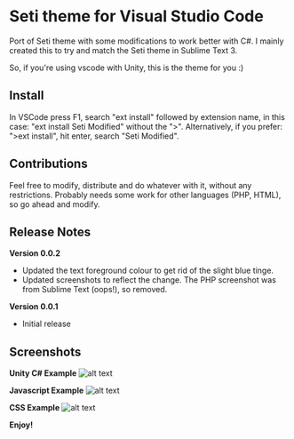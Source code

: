 # Seti theme for Visual Studio Code
Port of Seti theme with some modifications to work better with C#. I mainly created this to try and match the Seti theme in Sublime Text 3.

So, if you're using vscode with Unity, this is the theme for you :)

## Install
In VSCode press F1, search "ext install" followed by extension name, in this case: "ext install Seti Modified" without the ">". Alternatively, if you prefer: ">ext install", hit enter, search "Seti Modified".

## Contributions
Feel free to modify, distribute and do whatever with it, without any restrictions. Probably needs some work for other languages (PHP, HTML), so go ahead and modify.

## Release Notes
**Version 0.0.2**
* Updated the text foreground colour to get rid of the slight blue tinge.
* Updated screenshots to reflect the change. The PHP screenshot was from Sublime Text (oops!), so removed.


**Version 0.0.1**
* Initial release

## Screenshots
**Unity C# Example**
![alt text](http://i.imgur.com/jP8K2mj.png "C# Screenshot")

**Javascript Example**
![alt text](http://i.imgur.com/AGFjRXd.png "Javascript Screenshot")

**CSS Example**
![alt text](http://i.imgur.com/tTmlNN5.png "CSS Screenshot")

**Enjoy!**
